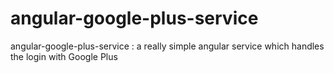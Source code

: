 # angular-google-plus-service
angular-google-plus-service : a really simple angular service which handles the login with Google Plus
